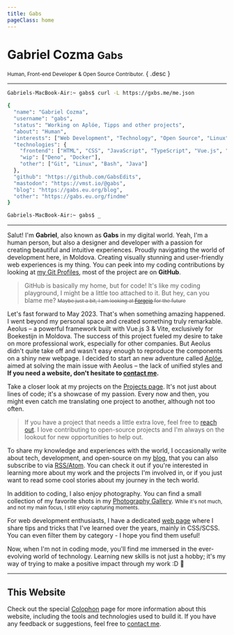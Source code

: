 ```yaml
---
title: Gabs
pageClass: home
---
```


# Gabriel Cozma <small>Gabs</small>

<small>Human, Front-end Developer & Open Source Contributor.</small> { .desc }

---

<Crt>

```bash
Gabriels-MacBook-Air:~ gabs$ curl -L https://gxbs.me/me.json

{
  "name": "Gabriel Cozma",
  "username": "gabs",
  "status": "Working on Aplóe, Tipps and other projects",
  "about": "Human",
  "interests": ["Web Development", "Technology", "Open Source", "Linux", "History"],
  "technologies": {
    "frontend": ["HTML", "CSS", "JavaScript", "TypeScript", "Vue.js", "Nuxt.js", "Vite", "React", "Next.js", "Tailwind CSS", "Sass", "Node.js"],
    "wip": ["Deno", "Docker"],
    "other": ["Git", "Linux", "Bash", "Java"]
  },
  "github": "https://github.com/GabsEdits",
  "mastodon": "https://vmst.io/@gabs",
  "blog": "https://gabs.eu.org/blog",
  "other": "https://gabs.eu.org/findme"
}

Gabriels-MacBook-Air:~ gabs$ _
```

</Crt>

---

Salut! I'm **Gabriel**, also known as **Gabs** in my digital world. Yeah, I'm a human person, but also a designer and developer with a passion for creating beautiful and intuitive experiences. Proudly navigating the world of development here, in Moldova. Creating visually stunning and user-friendly web experiences is my thing. You can peek into my coding contributions by looking at [my Git Profiles](/findme#contributions), most of the project are on **GitHub**.

> GitHub is basically my home, but for code! It's like my coding playground, I might be a little too attached to it. But hey, can you blame me? <small>~~Maybe just a bit, I am looking at [Forgejo](https://forgejo.org/) for the future~~</small>

Let's fast forward to May 2023. That's when something amazing happened. I went beyond my personal space and created something truly remarkable. Aeolus – a powerful framework built with Vue.js 3 & Vite, exclusively for Boekestijn in Moldova. The success of this project fueled my desire to take on more professional work, especially for other companies. But Aeolus didn't quite take off and wasn't easy enough to reproduce the components on a shiny new webpage. I decided to start an new adventure called [Aplóe](https://aploe.gxbs.me), aimed at solving the main issue with Aeolus – the lack of unified styles and **If you need a website, don't hesitate to [contact me](/findme).**

Take a closer look at my projects on the [Projects page](/projects). It's not just about lines of code; it's a showcase of my passion. Every now and then, you might even catch me translating one project to another, although not too often.

> If you have a project that needs a little extra love, feel free to [reach out](/findme). I love contributing to open-source projects and I'm always on the lookout for new opportunities to help out.

To share my knowledge and experiences with the world, I occasionally write about tech, development, and open-source on my [blog](/blog/), that you can also subscribe to via [RSS/Atom](/atom.xml). You can check it out if you're interested in learning more about my work and the projects I'm involved in, or if you just want to read some cool stories about my journey in the tech world.

In addition to coding, I also enjoy photography. You can find a small collection of my favorite shots in my [Photography Gallery](https://photo.gxbs.me). <small>While it's not much, and not my main focus, I still enjoy capturing moments.</small>

For web development enthusiasts, I have a dedicated [web page](https://tips.gxbs.me) where I share tips and tricks that I've learned over the years, mainly in CSS/SCSS. You can even filter them by category - I hope you find them useful!

Now, when I'm not in coding mode, you'll find me immersed in the ever-evolving world of technology. Learning new skills is not just a hobby; it's my way of trying to make a positive impact through my work \:D :rocket:

---

## This Website

Check out the special [Colophon](/colophon) page for more information about this website, including the tools and technologies used to build it. If you have any feedback or suggestions, feel free to [contact me](/findme).

<div id="statuscafe">
  <div id="statuscafe-username"></div>
  <div id="statuscafe-content"></div>
</div>

<script setup>
import Crt from './.vitepress/theme/Crt.vue';
import { onMounted } from 'vue';

onMounted(() => {
    const script = document.createElement('script');
    script.src = 'https://status.cafe/current-status.js?name=gabs';
    script.defer = true;
    document.body.appendChild(script);
});
</script>
